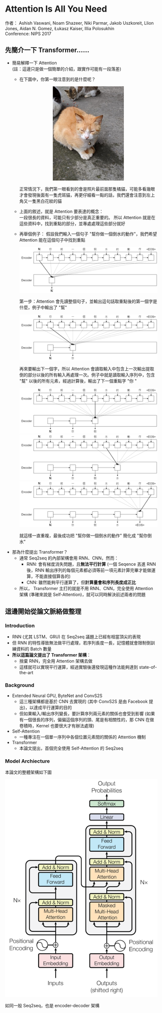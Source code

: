 # Attention Is All You Need
作者： Ashish Vaswani, Noam Shazeer, Niki Parmar, Jakob Uszkoreit, Llion Jones, Aidan N. Gomez, Łukasz Kaiser, Illia Polosukhin  
Conference: NIPS 2017

## 先簡介一下 Transformer......
* 簡易解釋一下 Attention  
  (註：這邊只是做一個簡單的介紹，跟實作可能有一段落差)
  - 在下圖中，你第一眼注意到的是什麼呢？
    <center>

    ![Attention舉例：貓](../image_for_README/Attention_ex_cat.png)
    </center>

    正常情況下，我們第一眼看到的會是照片最前面那隻橘貓，可能多看幾眼才會發現後面有一隻虎斑貓，再更仔細看一點的話，我們還會注意到左上角又一隻黑白花紋的貓
  - 上面的敘述，就是 Attention 要表達的概念：  
    一段很長的資料，可能只有少部分是真正重要的。
    所以 Attention 就是在這些資料中，找到重點的部分，並專處處理這些部分就好
  - 再舉個例子：
    假設我們輸入一個句子 "幫你做一個倒水的動作"，我們希望 Attention 能在這個句子中找到重點
    <center>

    ![Attention舉例2-1](../image_for_README/Attention_1.png)
    </center>

    第一步：Attention 會先讀整個句子，並輸出這句話取重點後的第一個字是什麼，例子中輸出了 "幫"
    <center>

    ![Attention舉例：2-2](../image_for_README/Attention_2.png)
    </center>

    再來要輸出下一個字，所以 Attention 會讀取輸入中包含上一次輸出提取倒的部分以後的所有輸入再處理一次。例子中就是讀取輸入序列中，包含 "幫" 以後的所有元素，經過計算後，輸出了下一個重點字 "你 "
    <center>

    ![Attention舉例：2-3](../image_for_README/Attention_3.png)
    ![Attention舉例：2-4](../image_for_README/Attention_4.png)
    ![Attention舉例：2-5](../image_for_README/Attention_5.png)
    </center>

    就這樣一直重複，最後成功把 "幫你做一個倒水的動作" 簡化成 "幫你倒水"
* 那為什麼提出 Transformer？
  - 通常 Seq2seq 的內部架構會用 RNN、CNN，然而：
    - RNN: 會有梯度消失問題，且**無法平行計算** (一個 Seqence 丟進 RNN後，RNN 輸出序列的每個元素都必須等前一項元素計算完畢才能做運算，不能直接個算各的)
    - CNN: 雖然能夠平行運算了，但**計算量會和序列長度成正比**
  - 所以， Transformer 主打的就是不用 RNN、CNN，完全使用 Attention 架構 (準確來說是 Self-Attention)，就可以同時解決前述兩者的問題

##  這邊開始從論文脈絡做整理
### Introduction
* RNN (尤其 LSTM、GRU) 在 Seq2seq 議題上已經有相當頂尖的表現
* 但 RNN 的特性導致無法做平行處理，若序列長度一長，記憶體就會限制倒訓練資料的 Batch 數量
* **所以這篇論文提出了 Transformer 架構**：
  - 捨棄 RNN，完全用 Attention 架構去做
  - 這樣就可以實現平行運算，經過實驗後還發現這種作法能夠達到 state-of-the-art

### Background
* Extended Neural GPU, ByteNet and ConvS2S
  - 這三種架構都是基於 CNN 去實現的 (其中 ConvS2S 是由 Facebook 提出)，以達成平行運算的目的
  - 但如果輸入/輸出序列變長，要計算序列兩元素的關係也會受到影響 (如果有一個很長的序列，偏偏這個序列的頭、尾是有相關性的，那 CNN 在做卷積時，Kernel 也要很大才有辦法處理)
* Self-Attention
  - 一種專注在一個單一序列中各個位置元素間的關係的 Attention 機制
* Transformer
  - 本論文提出，首個完全使用 Self-Attention 的 Seq2seq

### Model Archiecture
本論文的整體架構如下圖
<center>

![Transformer](../image_for_README/Transformer.png)
</center>

如同一般 Seq2seq，也是 encoder-decoder 架構

